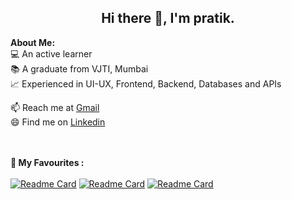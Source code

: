 <h2 align="center">Hi there 👋, I'm pratik.</h2>

<!--    
<p align="center">
    <img width="200" src="https://github.com/">
</p>

🏆 My certifications: 
<ul>
  <li>SOA: Exam FM, Exam P, Exam IFM</li>
  <li>ICDL: Cloud Computing, Digital Marketing, Spreadsheets, Presentation and Online Collaboration</li>
  <li>Coursera: SAS Visual Business Analytics</li>
  <li>DataCamp: Shiny Fundamentals, Statistics Fundamentas and Spreadsheet Fundamentals with R Track</li>
  <li>freeCodeCamp: Responsive Web Design</li> 
</ul>
-->

<div>
<strong>About Me:</strong><br>
💻 An active learner<br>
📚 A graduate from VJTI, Mumbai<br>
📈 Experienced in UI-UX, Frontend, Backend, Databases and APIs<br>

📫 Reach me at  <a href="mailto:pratikkarbhal@gmail.com">Gmail</a><br>
😄 Find me on  <a href="https://www.linkedin.com/in/pratikkarbhal">Linkedin</a><br><br><br>


<strong>🚀 My Favourites :</strong><br><br>
[![Readme Card](https://github-readme-stats.vercel.app/api/pin/?username=pratikkarbhal&repo=Web-IPTV&theme=slateorange)](https://pratikkarbhal.github.io/Web-IPTV)
[![Readme Card](https://github-readme-stats.vercel.app/api/pin/?username=pratikkarbhal&repo=m3u8_StreamSniper&theme=slateorange)](https://github.com/pratikkarbhal/m3u8_StreamSniper)
[![Readme Card](https://github-readme-stats.vercel.app/api/pin/?username=pratikkarbhal&repo=Movies4U&theme=slateorange)](https://pratikkarbhal.github.io/Movies4U/)





</div>









<!--
**pratikkarbhal/pratikkarbhal** is a ✨ _special_ ✨ repository because its `README.md` (this file) appears on your GitHub profile.

Here are some ideas to get you started:

- 🔭 I’m currently working on ...
- 🌱 I’m currently learning ...
- 👯 I’m looking to collaborate on ...
- 🤔 I’m looking for help with ...
- 💬 Ask me about ...
- 📫 How to reach me: ...
- 😄 Pronouns: ...
- ⚡ Fun fact: ...
-->
